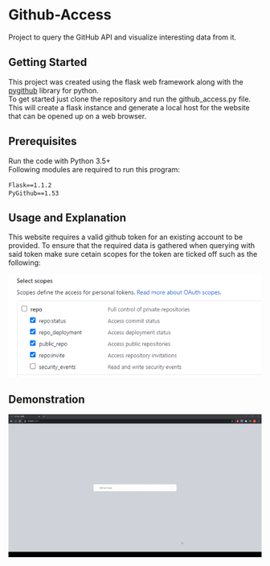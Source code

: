 # Github-Access
Project to query the GitHub API and visualize interesting data from it.

## Getting Started

This project was created using the flask web framework along with the [pygithub](https://pygithub.readthedocs.io/en/latest/introduction.html) library for python.<br/>
To get started just clone the repository and run the github_access.py file. This will create a flask instance and generate a local host for the website that can be opened up on a web browser.

## Prerequisites
Run the code with Python 3.5+<br>
Following modules are required to run this program:

```
Flask==1.1.2
PyGithub==1.53
```

## Usage and Explanation

This website requires a valid github token for an existing account to be provided. To ensure that the required data is gathered when querying with said token make sure cetain scopes for the token are ticked off such as the following:

![alt text](images/scope-1.PNG)

## Demonstration

![alt text](images/website-footage.gif)
